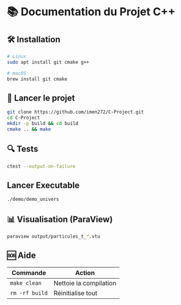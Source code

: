 # 📚 Documentation du Projet C++

## 🛠 Installation
```bash
# Linux
sudo apt install git cmake g++

# macOS
brew install git cmake
```

## 🚀 Lancer le projet
```bash
git clone https://github.com/imen272/C-Project.git
cd C-Project
mkdir -p build && cd build
cmake .. && make
```

## 🔍 Tests
```bash
ctest --output-on-failure
```
## Lancer Executable
```bash
./demo/demo_univers

```
## 📊 Visualisation (ParaView)
```bash
paraview output/particules_t_*.vtu
```

## 🆘 Aide
| Commande | Action |
|----------|--------|
| `make clean` | Nettoie la compilation |
| `rm -rf build` | Réinitialise tout |
